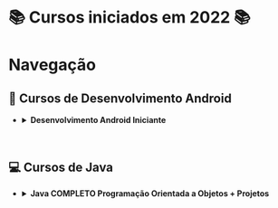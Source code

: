 # 📚 Cursos iniciados em 2022 📚

# **Navegação**

## **📱 Cursos de Desenvolvimento Android**

* <details>
  <summary> <b>Desenvolvimento Android Iniciante</b> </summary>

  Material de apoio

  * [Introdução](/Android/CursoUdemyAndroidIniciante/Introducao/)
  * [Introdução à lógica e algoritmos](/Android/CursoUdemyAndroidIniciante/Introducao-a-logica/)
  * [Android - conceitos e fundamentos](/Android/CursoUdemyAndroidIniciante/Fundamentos/)
  * [Layout - conceitos iniciais](/Android/CursoUdemyAndroidIniciante/Layout-Conceitos-Iniciais/)
  * [Convenções de Código](/Android/CursoUdemyAndroidIniciante/App01ConversorDeMoedas/)
  * [App conversor de moedas](https://github.com/LuizMiguelSR/ConversorMoedas)

  Exercícios

  </details>

</details>
&nbsp;

## **💻 Cursos de Java**

* <details>
  <summary> <b>Java COMPLETO Programação Orientada a Objetos + Projetos</b> </summary>

  * Fundamentos e orientação a objeto

    * [Fundamentos](/Java/CursoUdemyJava/curso_programacao/)

  * Construtores, palavra this, sobrecarga e encapsulamento

    * [Membros Estáticos](/Java/CursoUdemyJava/boxingEunboxing/)
    * [Classes e atributos](/Java/CursoUdemyJava/exerciciosClassesEAtributos/)
    * [Construtores](/Java/CursoUdemyJava/exercicios_contrutores/)

  * Comportamento de memória, arrays e listas

    * [Tipo referência X Valor](/Java/CursoUdemyJava/tiposReferenciaTiposValor/)
    * [Vetores](/Java/CursoUdemyJava/vetores/)
    * [Boxing e Unboxing](/Java/CursoUdemyJava/boxingEunboxing/)
    * [Laço for each](/Java/CursoUdemyJava/lacoForEach/)
    * [Listas](/Java/CursoUdemyJava/listasParte02/)
    * [Exercícios 01](/Java/CursoUdemyJava/exerciciosListas/)
    * [Exercícios Resolvidos](/Java/CursoUdemyJava/exercicioResolvidoMatriz/)
    * [Exercícios 02](/Java/CursoUdemyJava/exerciciosMatrizes/)

  * Tópicos especiais em Java

    * [Trabalhando com datas - Date](/Java/CursoUdemyJava/date/)
    * [Manipulando um Date com Calendar](/Java/CursoUdemyJava/calendar/)

  * Git e Github

  * Enumerações e composição

    * [Trabalhando com Enumerações e conversão em String](/Java/CursoUdemyJava/enumeracao/)
    * Falando sobre design;
    * Composição;
    * [Exercício 01 - Composição](/Java/CursoUdemyJava/compositionExercicio01/)

  </details>
